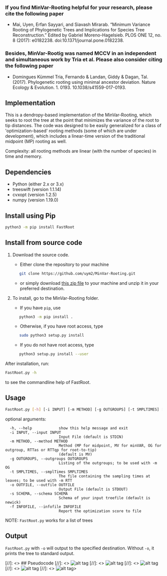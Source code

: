 ### If you find MinVar-Rooting helpful for your research, please cite the following paper
- Mai, Uyen, Erfan Sayyari, and Siavash Mirarab. “Minimum Variance Rooting of Phylogenetic Trees and Implications for Species Tree Reconstruction.” Edited by Gabriel Moreno-Hagelsieb. PLOS ONE 12, no. 8 (2017): e0182238. doi:10.1371/journal.pone.0182238.


### Besides, MinVar-Rootig was named MCCV in an independent and simultaneous work by Tria et al. Please also consider citing the following paper
- Domingues Kümmel Tria, Fernando & Landan, Giddy & Dagan, Tal. (2017). Phylogenetic rooting using minimal ancestor deviation. Nature Ecology & Evolution. 1. 0193. 10.1038/s41559-017-0193.


## Implementation
This is a dendropy-based implementation of the MinVar-Rooting, which seeks to root the tree at the point that minimizes the variance of the root to tip distances. The code was designed to be easily generalized for a class of 'optimization-based' rooting methods (some of which are under development), which includes a linear-time version of the traditional midpoint (MP) rooting as well.

Complexity: all rooting methods are linear (with the number of species) in time and memory.

## Dependencies
- Python (either 2.x or 3.x)
- treeswift (version 1.1.14)
- cvxopt (version 1.2.5)
- numpy (version 1.19.0)

## Install using Pip
```bash
python3 -m pip install FastRoot
```

## Install from source code
1. Download the source code.  
	* Either clone the repository to your machine
	```bash
	   git clone https://github.com/uym2/MinVar-Rooting.git
	```
	* or simply download [this zip file](https://github.com/uym2/MinVar-Rooting/archive/master.zip) to your machine and unzip it in your preferred destination.

2. To install, go to the MinVar-Rooting folder. 
	* If you have ```pip```, use
	```bash
	   python3 -m pip install .
	```
	* Otherwise, if you have root access, type
	``` bash
	   sudo python3 setup.py install
	```
	* If you do not have root access, type
	``` bash
	   python3 setup.py install --user
	```
	
After installation, run:

```bash
FastRoot.py -h
```
to see the commandline help of FastRoot.

## Usage


```bash
FastRoot.py [-h] [-i INPUT] [-m METHOD] [-g OUTGROUPS] [-t SMPLTIMES] [-o OUTFILE] [-s SCHEMA] [-f INFOFILE]
```

optional arguments:
```
  -h, --help            show this help message and exit
  -i INPUT, --input INPUT
                        Input File (default is STDIN)
  -m METHOD, --method METHOD
                        Method (MP for midpoint, MV for minVAR, OG for outgroup, RTTas or RTTqp for root-to-tip)
                        (default is MV)
  -g OUTGROUPS, --outgroups OUTGROUPS
                        Listing of the outgroups; to be used with -m OG
  -t SMPLTIMES, --smplTimes SMPLTIMES
                        The file containing the sampling times at leaves; to be used with -m RTT
  -o OUTFILE, --outfile OUTFILE
                        Output File (default is STDOUT)
  -s SCHEMA, --schema SCHEMA
                        Schema of your input treefile (default is newick)
  -f INFOFILE, --infofile INFOFILE
                        Report the optimization score to file
```

NOTE: `FastRoot.py` works for a list of trees

## Output
`FastRoot.py` with `-o` will output to the specified destination. Without `-o`, it prints the tree to standard output.

[//]: <> ## Pseudocode
[//]: <> ![alt tag](https://github.com/uym2/MinVar-Rooting/blob/master/imgs/MV_alg.png)
[//]: <> ![alt tag](https://github.com/uym2/MinVar-Rooting/blob/master/imgs/Eq4.png)
[//]: <> ![alt tag](https://github.com/uym2/MinVar-Rooting/blob/master/imgs/Eq6.png)
[//]: <> ![alt tag](https://github.com/uym2/MinVar-Rooting/blob/master/imgs/Eq7.png)
[//]: <> ![alt tag](https://github.com/uym2/MinVar-Rooting/blob/master/imgs/MP_alg.png)>
